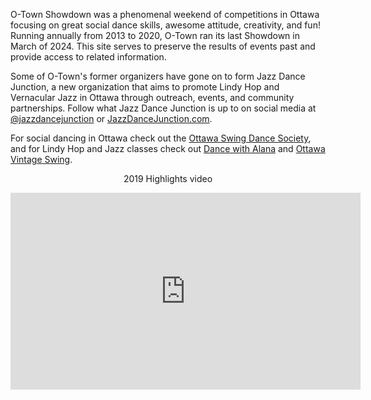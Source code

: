

O-Town Showdown was a phenomenal weekend of competitions in Ottawa focusing on great social dance skills, awesome attitude, creativity, and fun! Running annually from 2013 to 2020, O-Town ran its last Showdown in March of 2024. This site serves to preserve the results of events past and provide access to related information.


Some of O-Town's former organizers have gone on to form Jazz Dance Junction, a new organization that aims to promote Lindy Hop and Vernacular Jazz in Ottawa through outreach, events, and community partnerships. Follow what Jazz Dance Junction is up to on social media at [@jazzdancejunction](https://www.instagram.com/jazzdancejunction/) or [JazzDanceJunction.com](http://jazzdancejunction.com).


For social dancing in Ottawa check out the [Ottawa Swing Dance Society](https://www.swingottawa.ca/), and for Lindy Hop and Jazz classes check out [Dance with Alana](https://www.dancewithalana.com/) and [Ottawa Vintage Swing](https://www.ottawavintageswing.com/).


<center>
<p>2019 Highlights video</p>
<iframe width="560" height="315" src="https://www.youtube.com/embed/uqqyvGqKtXY" frameborder="0" allow="autoplay; encrypted-media" allowfullscreen></iframe></center>
